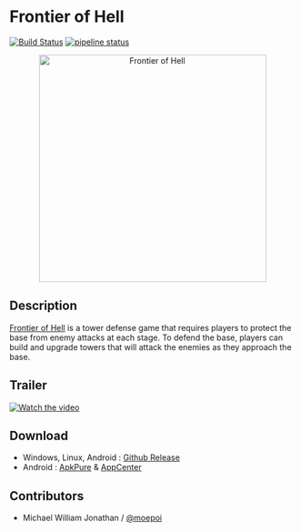 # Frontier of Hell
[![Build Status](https://drone.moe.team/api/badges/moepoi/Frontier-of-Hell/status.svg)](https://drone.moe.team/moepoi/Frontier-of-Hell)
[![pipeline status](https://gitlab.com/moepoi/frontier-of-hell/badges/main/pipeline.svg)](https://gitlab.com/moepoi/frontier-of-hell/-/commits/main)


<p align="center">
  <a href="https://frontier-of-hell.moe.team">
    <img src="https://telegra.ph/file/a918724e0cf06e890aeed.png" width="400" alt="Frontier of Hell">
  </a>
</p>

## Description
[Frontier of Hell](https://git.moe.team/moepoi/Frontier-of-Hell) is a tower defense game that requires players to protect the base from enemy attacks at each stage. To defend the base, players can build and upgrade towers that will attack the enemies as they approach the base.

## Trailer
[![Watch the video](https://img.youtube.com/vi/IATxp1SUnLw/hqdefault.jpg)](https://www.youtube.com/embed/IATxp1SUnLw)

## Download
- Windows, Linux, Android : [Github Release](https://github.com/moepoi/Frontier-of-Hell/releases)
- Android : [ApkPure](https://apkpure.com/frontier-of-hell/dev.moepoi.frontierofhell) & [AppCenter](https://install.appcenter.ms/users/moepoi/apps/frontier-of-hell/distribution_groups/public)

## Contributors
- Michael William Jonathan / [@moepoi](https://github.com/moepoi)
